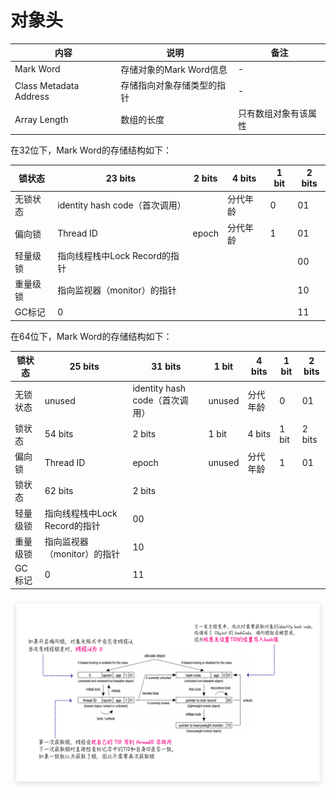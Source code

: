 # 对象头

| 内容                   | 说明                       | 备注                 |
| ---------------------- | -------------------------- | -------------------- |
| Mark Word              | 存储对象的Mark Word信息    | -                    |
| Class Metadata Address | 存储指向对象存储类型的指针 | -                    |
| Array Length           | 数组的长度                 | 只有数组对象有该属性 |

在32位下，Mark Word的存储结构如下：

| 锁状态   | 23 bits                        | 2 bits | 4 bits   | 1 bit | 2 bits |
| -------- | ------------------------------ | ------ | -------- | ----- | ------ |
| 无锁状态 | identity hash code（首次调用） |        | 分代年龄 | 0     | 01     |
| 偏向锁   | Thread ID                      | epoch  | 分代年龄 | 1     | 01     |
| 轻量级锁 | 指向线程栈中Lock Record的指针  |        |          |       | 00     |
| 重量级锁 | 指向监视器（monitor）的指针    |        |          |       | 10     |
| GC标记   | 0                              |        |          |       | 11     |

在64位下，Mark Word的存储结构如下：

| 锁状态   | 25 bits                       | 31 bits                        | 1 bit  | 4 bits   | 1 bit | 2 bits |
| -------- | ----------------------------- | ------------------------------ | ------ | -------- | ----- | ------ |
| 无锁状态 | unused                        | identity hash code（首次调用） | unused | 分代年龄 | 0     | 01     |
| 锁状态   | 54 bits                       | 2 bits                         | 1 bit  | 4 bits   | 1 bit | 2 bits |
| 偏向锁   | Thread ID                     | epoch                          | unused | 分代年龄 | 1     | 01     |
| 锁状态   | 62 bits                       | 2 bits                         |        |          |       |        |
| 轻量级锁 | 指向线程栈中Lock Record的指针 | 00                             |        |          |       |        |
| 重量级锁 | 指向监视器（monitor）的指针   | 10                             |        |          |       |        |
| GC标记   | 0                             | 11                             |        |          |       |        |

![](https://github.com/darrenkeng/myblog/blob/master/images/lock/sychronized_lock_inflate.png)
